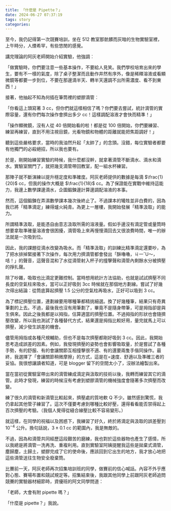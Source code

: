 ```yaml
---
title: 「什麼是 Pipette？」
date: 2024-06-27 07:37:19
tags: story
categories:
---
```


至今，我仍記得第一次競賽培訓，坐在 512 教室那骯髒而灰暗的生物實驗室裡，上午時分，人煙希罕，有些悠閒的感覺。

講完理論的阿灰老師開始介紹實驗，他強調︰

「做實驗時，你們要注意一些基本操作，不要給人見笑。我們學校培育出來的學生，要有不一樣的氣度，除了桌子整潔而且動作井然有序外，像是稀釋溶液或看顯微鏡等都要一步到位，不要在那邊滴半天、轉半天還調不出所需濃度、看不到東西！」

接著，他抽起不知為何插在筆筒裡的塑膠滴管︰

「你看這上頭寫著 3 cc，但你們就這樣相信了嗎？你們要去嘗試，統計滴管的實際容量，還有你們每次操作會擠出多少 cc！這樣調配溶液才會快而精準！」

「操作顯微鏡，沒有人從 40 倍開始看的啦！都是從 100 倍開始，你們要練習、練習再練習，直到不用注視目鏡，光看物鏡和物體的距離就能把焦距調好！」

聽到這些嚴格要求，當時的我油然升起「太帥了」的念頭。沒錯，每位實驗者都要有他獨門的必殺絕招，所以我也要有。

<!--more-->

於是，剛開始練習實驗的時候，我什麼都沒幹，就拿著滴管不斷滴水、滴水和滴水。實驗室關門了，就把幾支滴管帶回教室，配一組水杯練習。

那陣子就不斷演練以提升穩定度和準確度。阿灰老師提供的數據是每滴 $\frac{1}{20}$ cc，但我的操作大概是  $\frac{1}{18}$ cc。為了保證能在實戰中維持這能力，我邊上數學課邊滴水，企圖鍛鍊邊計算邊調配溶液的本事。

然而，這個鍛鍊在弄濕數學課本幾次後終止了。不過課本的犧牲並非白費的，因為我已將「精準滴定」練得爐火純青。為更上一層樓，我開始發展「精準汲取」的能力。

所謂精準汲取，是能憑自由意志汲取所需的溶液量。假如手邊沒有滴定管或量筒時想要拿取準確量溶液會很困擾，滴管吸上來再慢慢滴回去又很浪費時間，唯一的辦法就是一次吸到位。

因此，我的課題從滴水改變為吸水。而「精準汲取」的訓練比精準滴定還要吵，為了把水排掉緊接著下次操作，每次用力擠滴管都會發出「酥嚕嚕，ㄐ一ˇU～，咭！」的聲音，這聲音混和了水從滴管射入杯子的撞擊聲和滴管內剩餘水分被擠壓的掙扎聲。

除了吵雜，吸取也比滴定更難控制。當時想用統計方法協助，也就是試試擠壓不同長度的空氣柱來吸水，當可以正好吸到 3cc 時候就在那個地方劃線。嘗試了好幾次得出結論：從筒底算起擠壓 1.5 公分的空氣柱再吸水，正好可以吸到 3 cc。

為了標記擠壓位置，連劃線要用哪種筆都精挑細選。換了好幾種筆，結果只有奇異筆劃的上去。不過，最後我也沒有用筆劃了，畢竟不是隨身帶筆，可是拇指卻是與生俱來。因此之後我都是以拇指，估算適當的擠壓位置。不過拇指的形狀也會隨擠壓改變，所以我也測試了各種替代方式，結果還是拇指比較好用，量完就馬上可以擠壓，減少發生誤差的機會。


儘管用拇指或各種尺規輔助，但也不是每次擠壓都剛好吸到 3 cc。因此，我開始思考造成誤差的因素。例如，我發現擠壓的姿勢也會影響吸取量，於是嘗試了各種手勢，有的舒服、有的會讓關節互相撞擊很不適、有的還要兩隻手偕同操作。最終，我選擇了「會讓關節稍微摩擦」的方式，這是在=速度、舒適以及準確三者的妥協。我很想讓讀者知道，可是 blogger 留下的空間太小了，沒辦法繪製出來。

當在當初從實驗室帶出來的滴管練成滴定與汲取的技術以後，我轉而練習其它的滴管。此時才發現，練習的時候沒有考慮到塑膠滴管的機械強度會隨著多次擠壓而改變。

練了很久的滴管和新滴管比較起來，擠壓處的質地軟 Q 不少。雖然感到驚慌，我仍拿起其他管子練習了。這次不僅要考慮到哪種比較好壓，還得看看能否禁得起上百次擠壓的考驗。（我個人覺得從縫合線壓比較不容易變形。）


就這樣，在同學的祝福以及困惑下，我練習了好久，終於將滴定與汲取的誤差壓到 $10^{-4}$ 公升。換句話說，$3 \pm 0.1$ cc 的範圍內，我是無敵的。

不過，因為和滴管共同經歷這段艱苦的磨練，我也對於這些器物也產生了感情，所以我總是將滴管一洗再洗、重複利用。直到實驗室阿姨提醒我這些是拋棄式滴管，塵歸塵，土歸土，塑膠完成了它的使命後，應該回到它出生的地方，我才放心地把這些滴管送往生物安全廢棄筒。


比賽前一天，阿灰老師再次招集培訓班的同學，做賽前的信心喊話。內容不外乎應對心態、賽場布置和競試規定等。招集結束後，我跟其他同學上前跟阿灰老師追問競賽的實驗器材細節時，資優班的阿文同學問道：

「老師，大會有附 pipette 嗎？」

「什麼是 pipette？」我說。